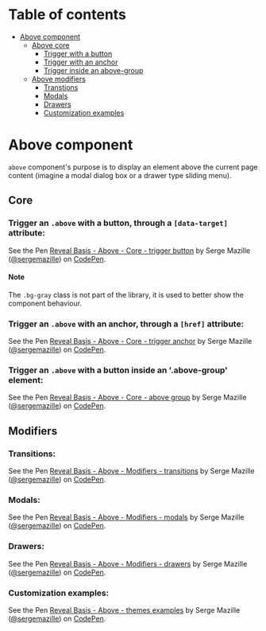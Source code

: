 # Table of contents
* [Above component](#above-component)
  * [Above core](#core)
    * [Trigger with a button](#above-core-button)
    * [Trigger with an anchor](#above-core-anchor)
    * [Trigger inside an above-group](#above-core-group)
  * [Above modifiers](#modifiers)
    * [Transtions](#above-transitions)
    * [Modals](#above-modals)
    * [Drawers](#above-drawers)
    * [Customization examples](#above-themes)

# Above component

`above` component's purpose is to display an element above the current page content (imagine a modal dialog box or a drawer type sliding menu).

## Core

### Trigger an `.above` with a button, through a `[data-target]` attribute:<a name="above-core-button"></a>
<p data-height="265" data-theme-id="0" data-slug-hash="MvENGb" data-default-tab="html,result" data-user="sergemazille" data-embed-version="2" data-pen-title="Reveal Basis - Above - Core - trigger button" class="codepen">See the Pen <a href="https://codepen.io/sergemazille/pen/MvENGb/">Reveal Basis - Above - Core - trigger button</a> by Serge Mazille (<a href="https://codepen.io/sergemazille">@sergemazille</a>) on <a href="https://codepen.io">CodePen</a>.</p>
<script async src="https://production-assets.codepen.io/assets/embed/ei.js"></script>

#### Note

The `.bg-gray` class is not part of the library, it is used to better show the component behaviour.

### Trigger an `.above` with an anchor, through a `[href]` attribute:<a name="above-core-link"></a>
<p data-height="265" data-theme-id="0" data-slug-hash="qXPGrv" data-default-tab="html,result" data-user="sergemazille" data-embed-version="2" data-pen-title="Reveal Basis - Above - Core - trigger anchor" class="codepen">See the Pen <a href="https://codepen.io/sergemazille/pen/qXPGrv/">Reveal Basis - Above - Core - trigger anchor</a> by Serge Mazille (<a href="https://codepen.io/sergemazille">@sergemazille</a>) on <a href="https://codepen.io">CodePen</a>.</p>
<script async src="https://production-assets.codepen.io/assets/embed/ei.js"></script>

### Trigger an `.above` with a button inside an '.above-group' element:<a name="above-core-group"></a>
<p data-height="265" data-theme-id="0" data-slug-hash="gxGemo" data-default-tab="html,result" data-user="sergemazille" data-embed-version="2" data-pen-title="Reveal Basis - Above - Core - above group" class="codepen">See the Pen <a href="https://codepen.io/sergemazille/pen/gxGemo/">Reveal Basis - Above - Core - above group</a> by Serge Mazille (<a href="https://codepen.io/sergemazille">@sergemazille</a>) on <a href="https://codepen.io">CodePen</a>.</p>
<script async src="https://production-assets.codepen.io/assets/embed/ei.js"></script>

## Modifiers

### Transitions:<a name="above-transitions"></a>
<p data-height="265" data-theme-id="0" data-slug-hash="QMqXaJ" data-default-tab="html,result" data-user="sergemazille" data-embed-version="2" data-pen-title="Reveal Basis - Above - Modifiers - transitions" class="codepen">See the Pen <a href="https://codepen.io/sergemazille/pen/QMqXaJ/">Reveal Basis - Above - Modifiers - transitions</a> by Serge Mazille (<a href="https://codepen.io/sergemazille">@sergemazille</a>) on <a href="https://codepen.io">CodePen</a>.</p>
<script async src="https://production-assets.codepen.io/assets/embed/ei.js"></script>

### Modals:<a name="above-modals"></a>
<p data-height="265" data-theme-id="0" data-slug-hash="wqrLZQ" data-default-tab="html,result" data-user="sergemazille" data-embed-version="2" data-pen-title="Reveal Basis - Above - Modifiers - modals" class="codepen">See the Pen <a href="https://codepen.io/sergemazille/pen/wqrLZQ/">Reveal Basis - Above - Modifiers - modals</a> by Serge Mazille (<a href="https://codepen.io/sergemazille">@sergemazille</a>) on <a href="https://codepen.io">CodePen</a>.</p>
<script async src="https://production-assets.codepen.io/assets/embed/ei.js"></script>

### Drawers:<a name="above-drawers"></a>
<p data-height="265" data-theme-id="0" data-slug-hash="KvXOrg" data-default-tab="html,result" data-user="sergemazille" data-embed-version="2" data-pen-title="Reveal Basis - Above - Modifiers - drawers" class="codepen">See the Pen <a href="https://codepen.io/sergemazille/pen/KvXOrg/">Reveal Basis - Above - Modifiers - drawers</a> by Serge Mazille (<a href="https://codepen.io/sergemazille">@sergemazille</a>) on <a href="https://codepen.io">CodePen</a>.</p>
<script async src="https://production-assets.codepen.io/assets/embed/ei.js"></script>

### Customization examples:<a name="above-themes"></a>
<p data-height="265" data-theme-id="0" data-slug-hash="MvENBJ" data-default-tab="html,result" data-user="sergemazille" data-embed-version="2" data-pen-title="Reveal Basis - Above - themes examples" class="codepen">See the Pen <a href="https://codepen.io/sergemazille/pen/MvENBJ/">Reveal Basis - Above - themes examples</a> by Serge Mazille (<a href="https://codepen.io/sergemazille">@sergemazille</a>) on <a href="https://codepen.io">CodePen</a>.</p>
<script async src="https://production-assets.codepen.io/assets/embed/ei.js"></script>
